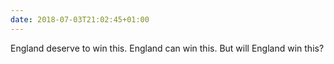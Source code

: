 ```yaml
---
date: 2018-07-03T21:02:45+01:00
---
```


England deserve to win this. England can win this. But will England win this?
